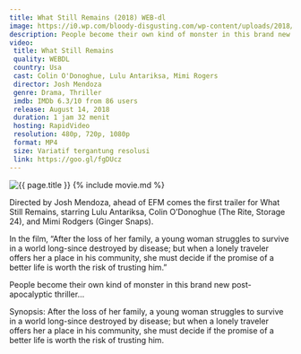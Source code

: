 ```yaml
---
title: What Still Remains (2018) WEB-dl
image: https://i0.wp.com/bloody-disgusting.com/wp-content/uploads/2018/02/WHAT-STILL-REMAINS.jpg
description: People become their own kind of monster in this brand new post-apocalyptic thriller
video:
 title: What Still Remains
 quality: WEBDL
 country: Usa
 cast: Colin O'Donoghue, Lulu Antariksa, Mimi Rogers
 director: Josh Mendoza
 genre: Drama, Thriller
 imdb: IMDb 6.3/10 from 86 users
 release: August 14, 2018
 duration: 1 jam 32 menit
 hosting: RapidVideo
 resolution: 480p, 720p, 1080p
 format: MP4
 size: Variatif tergantung resolusi
 link: https://goo.gl/fgDUcz
---
```

![{{ page.title }}](https://i2.wp.com/bloody-disgusting.com/wp-content/uploads/2018/02/MV5BYTg5MzY0MjAtNDY4Yy00NzM3LWI4Y2QtYTExNDMwYmRmYjZkXkEyXkFqcGdeQXVyMjM2MzYzODE@._V1_SY1000_CR0014911000_AL_.jpg)
{% include movie.md %}

Directed by Josh Mendoza, ahead of EFM comes the first trailer for What Still Remains, starring Lulu Antariksa, Colin O’Donoghue (The Rite, Storage 24), and Mimi Rodgers (Ginger Snaps).

In the film, “After the loss of her family, a young woman struggles to survive in a world long-since destroyed by disease; but when a lonely traveler offers her a place in his community, she must decide if the promise of a better life is worth the risk of trusting him.”

People become their own kind of monster in this brand new post-apocalyptic thriller…

Synopsis:
After the loss of her family, a young woman struggles to survive in a world long-since destroyed by disease; but when a lonely traveler offers her a place in his community, she must decide if the promise of a better life is worth the risk of trusting him.

